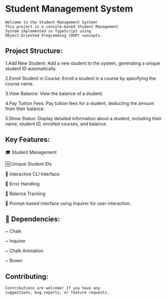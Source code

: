# Student Management System 
    Welcome to the Student Management System! 
    This project is a console-based Student Management
    System implemented in TypeScript using
    Object-Oriented Programming (OOP) concepts.  

## Project Structure:
1.Add New Student: Add a new student to the system,
generating a unique student ID automatically.

2.Enroll Student in Course: Enroll a student in a course by specifying the course name.

3.View Balance: View the balance of a student.

4.Pay Tuition Fees: Pay tuition fees for a student, deducting the amount from their balance.

5.Show Status: Display detailed information about a student, including their name, student ID, enrolled courses, and balance.

## Key Features:
🎓 Student Management

🆔 Unique Student IDs

🎨 Interactive CLI Interface

🔄 Error Handling

💸 Balance Tracking

💬 Prompt-based interface using Inquirer for user interaction.

## 🔗 Dependencies:
~ Chalk

~ Inquirer

~ Chalk Animation

~ Boxen 

## Contributing:
    Contributions are welcome! If you have any 
    suggestions, bug reports, or feature requests.



    

